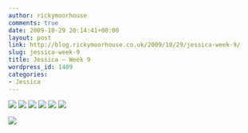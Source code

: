 ```yaml
---
author: rickymoorhouse
comments: true
date: 2009-10-29 20:14:41+00:00
layout: post
link: http://blog.rickymoorhouse.co.uk/2009/10/29/jessica-week-9/
slug: jessica-week-9
title: Jessica – Week 9
wordpress_id: 1409
categories:
- Jessica
---
```


[![](/ricky/images/jessica/09-1.png)](/ricky/images/jessica/09-1.jpg) [![](/ricky/images/jessica/09-2.png)](/ricky/images/jessica/09-2.jpg) [![](/ricky/images/jessica/09-3.png)](/ricky/images/jessica/09-3.jpg) [![](/ricky/images/jessica/09-4.png)](/ricky/images/jessica/09-4.jpg) [![](/ricky/images/jessica/09-5.png)](/ricky/images/jessica/09-5.jpg) [![](/ricky/images/jessica/09-6.png)](/ricky/images/jessica/09-6.jpg)




![](/ricky/images/jessica/09-7.jpg)
